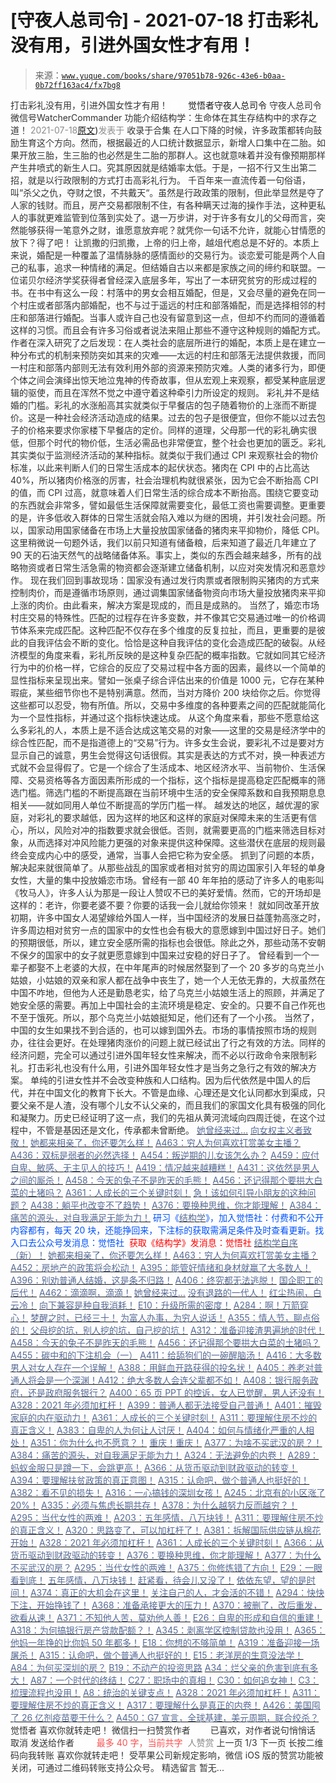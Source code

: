 # [守夜人总司令] - 2021-07-18 打击彩礼没有用，引进外国女性才有用！

> 来源：[`www.yuque.com/books/share/97051b78-926c-43e6-b0aa-0b72ff163ac4/fx7bg8`](https://www.yuque.com/books/share/97051b78-926c-43e6-b0aa-0b72ff163ac4/fx7bg8)

<ne-p id="520f42f3293818f927861ebbd5b15da4_p_0" data-lake-id="520f42f3293818f927861ebbd5b15da4_p_0"><ne-text id="uc1932d2b" style="color: rgb(51, 51, 51);">打击彩礼没有用，引进外国女性才有用！</ne-text></ne-p> <ne-p id="32d5f83638f9fcef3815b47c50e9958a" data-lake-id="32d5f83638f9fcef3815b47c50e9958a"><ne-text id="ufafe98bd" ne-fontsize="12" style="color: rgb(255, 255, 255);">原创</ne-text><ne-text id="u9ebf15c9" ne-fontsize="14">觉悟者</ne-text><ne-text id="ub66be38b" ne-fontsize="14">守夜人总司令</ne-text></ne-p> <ne-p id="168266660186a7c1bc559fc8b58a79ac" data-lake-id="168266660186a7c1bc559fc8b58a79ac"><ne-text id="ue9d3dc34" ne-fontsize="14" ne-bold="true" style="color: rgb(51, 51, 51);">守夜人总司令</ne-text></ne-p> <ne-p id="7f198904ff6c3ca027a0eb86338fd37a" data-lake-id="7f198904ff6c3ca027a0eb86338fd37a"><ne-text id="ufaaf3712" ne-fontsize="14" style="color: rgb(51, 51, 51);">微信号</ne-text><ne-text id="u83231eaa" ne-fontsize="14" style="color: rgb(51, 51, 51);">WatcherCommander</ne-text></ne-p> <ne-p id="e0a914558d72630cd105ba2a85c1ae82" data-lake-id="e0a914558d72630cd105ba2a85c1ae82"><ne-text id="u97912454" ne-fontsize="14" style="color: rgb(51, 51, 51);">功能介绍</ne-text><ne-text id="u5c20342d" ne-fontsize="14" style="color: rgb(51, 51, 51);">结构学：生命体在其生存结构中的求存之道！</ne-text></ne-p> <ne-p id="eaba8ab73caa482b766a7332d6a02f48" data-lake-id="eaba8ab73caa482b766a7332d6a02f48"><ne-text id="u7d3e159a" style="color: rgb(140, 140, 140);">2021-07-18</ne-text>[<ne-text id="uf6e7bb6b" ne-fontsize="14">原文</ne-text>](https://mp.weixin.qq.com/s?__biz=MzAxNDk1NjI2Mw==&mid=2247486959&idx=1&sn=e3e76a38d58963a5a8599f6e92c417aa&chksm=9b8a2e67acfda77117cc50b68d811f3d08bf71585ce4b16391372cf0c5432c5338c79c5f745f#rd))<ne-text id="u9093fc63" ne-fontsize="14" style="color: rgb(140, 140, 140);">发表于</ne-text></ne-p> <ne-p id="67b3553affe21c548ff0c848efa5dc6e" data-lake-id="67b3553affe21c548ff0c848efa5dc6e"><ne-text id="u88357b19" style="color: rgb(51, 51, 51);">收录于合集</ne-text></ne-p> <ne-p id="0b7d180269a5cf7e99a01c61b4260423" data-lake-id="0b7d180269a5cf7e99a01c61b4260423"><ne-text id="u68525d47" style="color: rgb(51, 51, 51);">在人口下降的时候，许多政策都转向鼓励生育这个方向。然而，根据最近的人口统计数据显示，新增人口集中在二胎。如果开放三胎，生三胎的也必然是生二胎的那群人。这也就意味着并没有像预期那样产生井喷式的新生人口。究其原因就是结婚率太低。于是，一招不行又生出第二招，就是以行政限制的方式打击高彩礼行为。</ne-text></ne-p> <ne-p id="12f18f7aeb3655e5096bc0ff0f79f959" data-lake-id="12f18f7aeb3655e5096bc0ff0f79f959"><ne-text id="ucca01c82" style="color: rgb(51, 51, 51);">千百年来一直流传着一句俗语，叫“杀父之仇，夺财之恨，不共戴天“。虽然是行政政策的限制，但此举显然是夺了人家的钱财。而且，房产交易都限制不住，有各种瞒天过海的操作手法，这种更私人的事就更难监管到位落到实处了。退一万步讲，对于许多有女儿的父母而言，突然能够获得一笔意外之财，谁愿意放弃呢？就凭你一句话不允许，就能心甘情愿的放下？得了吧！</ne-text></ne-p> <ne-p id="d03800df5b3b4f5d3f1671401e960466" data-lake-id="d03800df5b3b4f5d3f1671401e960466"><ne-text id="u4e15526d" style="color: rgb(51, 51, 51);">让凯撒的归凯撒，上帝的归上帝，越俎代庖总是不好的。本质上来说，婚配是一种覆盖了温情脉脉的感情面纱的交易行为。谈恋爱可能是两个人自己的私事，追求一种情绪的满足。但结婚自古以来都是家族之间的缔约和联盟。一位诺贝尔经济学奖获得者曾经深入底层多年，写出了一本研究贫穷的形成过程的书。在书中有这么一段：村落中的男女会相互婚配，但是，又会尽量的避免在同一个村庄或者部落内部婚配，也不与过于遥远的村庄和部落婚配，而是选择相邻的村庄和部落进行婚配。当事人或许自己也没有留意到这一点，但却不约而同的遵循着这样的习惯。而且会有许多习俗或者说法来阻止那些不遵守这种规则的婚配方式。作者在深入研究了之后发现：在人类社会的底层所进行的婚配，本质上是在建立一种分布式的机制来预防突如其来的灾难——太远的村庄和部落无法提供救援，而同一村庄和部落内部则无法有效利用外部的资源来预防灾难。人类的诸多行为，即便个体之间会演绎出惊天地泣鬼神的传奇故事，但从宏观上来观察，都受某种底层逻辑的驱使，而且在浑然不觉之中遵守着这种牵引力所设定的规则。</ne-text></ne-p> <ne-p id="069f235eb9a0b9ee4e067eb7ae6c2698" data-lake-id="069f235eb9a0b9ee4e067eb7ae6c2698"><ne-text id="u5f91dc45" style="color: rgb(51, 51, 51);">彩礼并不是结婚的门槛。彩礼的水涨船高其实就类似于早餐店的包子随着物价的上涨而不断提价。这是一种社会经济活动造成的结果。过去的包子是很便宜，但你不能以过去包子的价格来要求你家楼下早餐店的定价。同样的道理，父母那一代的彩礼确实很低，但那个时代的物价低，生活必需品也非常便宜，整个社会也更加的匮乏。彩礼其实类似于监测经济活动的某种指标。就类似于我们通过 CPI 来观察社会的物价标准，以此来判断人们的日常生活成本的起伏状态。猪肉在 CPI 中的占比高达 40%，所以猪肉价格涨的厉害，社会治理机构就很紧张，因为它会不断抬高 CPI 的值，而 CPI 过高，就意味着人们日常生活的综合成本不断抬高。围绕它要变动的东西就会非常多，譬如最低生活保障就需要变化，最低工资也需要调整。更重要的是，许多低收入群体的日常生活就会陷入难以为继的困境，并引发社会问题。所以，国家动用国家储备在市场上大量投放国家储备的猪肉来平抑物价，降低 CPI。</ne-text></ne-p> <ne-p id="74dc92d599037c7d757f2c3b33d354a9" data-lake-id="74dc92d599037c7d757f2c3b33d354a9"><ne-text id="u7b655327" style="color: rgb(51, 51, 51);">这里稍微说一句题外话，我们以前只知道有储备粮，后来知道了最近几年建立了 90 天的石油天然气的战略储备体系。事实上，类似的东西会越来越多，所有的战略物资或者日常生活急需的物资都会逐渐建立储备机制，以应对突发情况和恶意炒作。</ne-text></ne-p> <ne-p id="b8a0a9040f9468926c4780d7877ae771" data-lake-id="b8a0a9040f9468926c4780d7877ae771"><ne-text id="u90f3ad2e" style="color: rgb(51, 51, 51);">现在我们回到事故现场：国家没有通过发行肉票或者限制购买猪肉的方式来控制肉价，而是遵循市场原则，通过调集国家储备物资向市场大量投放猪肉来平抑上涨的肉价。由此看来，解决方案是现成的，而且是成熟的。</ne-text></ne-p> <ne-p id="28c854ea55042507e9935b8b22572afa" data-lake-id="28c854ea55042507e9935b8b22572afa"><ne-text id="u80b8842b" style="color: rgb(51, 51, 51);">当然了，婚恋市场村庄交易的特殊性。匹配的过程存在许多变数，并不像其它交易通过唯一的价格调节体系来完成匹配。这种匹配不仅存在多个维度的反复拉扯，而且，更重要的是彼此的自我评估会不断的变化。恰恰是这种自我评估的变化会造成匹配的破裂。从经济模型的角度来看，彩礼所反映的是这种复杂匹配的概率指数。它就如同其它经济行为中的价格一样，它综合的反应了交易过程中各方面的因素，最终以一个简单的显性指标来呈现出来。譬如一张桌子综合评估出来的价值是 1000 元，它存在某种瑕疵，某些细节你也不是特别满意。然而，当对方降价 200 块给你之后。你觉得这些都可以忍受，物有所值。所以，交易中多维度的各种要素之间的匹配就能简化为一个显性指标，并通过这个指标快速达成。</ne-text></ne-p> <ne-p id="f0400a1638e5725c504bdca3a279de1a" data-lake-id="f0400a1638e5725c504bdca3a279de1a"><ne-text id="uc7bf92f8" style="color: rgb(51, 51, 51);">从这个角度来看，那些不愿意给这么多彩礼的人，本质上是不适合达成这笔交易的对象——这里的交易是经济学中的综合性匹配，而不是指道德上的“交易”行为。许多女生会说，要彩礼不过是要对方显示自己的诚意，男生会觉得这句话很假。其实是表达的方式不对，换一种表述方式就不会显得假了。它是一个综合了生活成本、地区经济水平、当前物价、生活保障、交易资格等各方面因素所形成的一个指标，这个指标是提高稳定匹配概率的筛选门槛。筛选门槛的不断提高跟在当前环境中生活的安全保障系数和自我预期息息相关——就如同用人单位不断提高的学历门槛一样。</ne-text></ne-p> <ne-p id="6bcd1a452201f1458165d8228be9dcec" data-lake-id="6bcd1a452201f1458165d8228be9dcec"><ne-text id="ufa4a471b" style="color: rgb(51, 51, 51);">越发达的地区，越优渥的家庭，对彩礼的要求越低，因为这样的地区和这样的家庭对保障未来的生活更有信心，所以，风险对冲的指数要求就会很低。否则，就需要更高的门槛来筛选目标对象，从而选择对冲风险能力更强的对象来提供这种保障。这些潜伏在底层的规则最终会变成内心中的感受，通常，当事人会把它称为安全感。</ne-text></ne-p> <ne-p id="31fb8a6ed33beb49638df9c28a0e3bff" data-lake-id="31fb8a6ed33beb49638df9c28a0e3bff"><ne-text id="uc08245b1" style="color: rgb(51, 51, 51);">抓到了问题的本质，解决起来就很简单了。从那些战乱的国家或者相对贫穷的周边国家引入年轻的单身女性，大量的集中投放婚恋市场。曾经有一部 40 年年拍的感动了许多人的电影叫《牧马人》，许多人认为那是一段让人赞叹不已的美好爱情。然而，它的开场却是这样的：老许，你要老婆不要？你要的话我一会儿就给你领来！</ne-text></ne-p> <ne-p id="540478d7782b16d84b48c4f0edd7323a" data-lake-id="540478d7782b16d84b48c4f0edd7323a"><ne-text id="uc87c10b0" style="color: rgb(51, 51, 51);">就如同改革开放初期，许多中国女人渴望嫁给外国人一样，当中国经济的发展日益蓬勃高涨之时，许多周边相对贫穷一点的国家中的女性也会有极大的意愿嫁到中国过好日子。她们的预期很低，所以，建立安全感所需的指标也会很低。除此之外，那些动荡不安朝不保夕的国家中的女子就更愿意嫁到中国来过安稳的好日子了。</ne-text></ne-p> <ne-p id="faf94e566a3b58424f156ebe5fca9c4a" data-lake-id="faf94e566a3b58424f156ebe5fca9c4a"><ne-text id="ubfba1d80" style="color: rgb(51, 51, 51);">曾经看到一个一辈子都娶不上老婆的大叔，在中年尾声的时候居然娶到了一个 20 多岁的乌克兰小姑娘，小姑娘的双亲和家人都在战争中丧生了，她一个人无依无靠的，大叔虽然在中国不咋地，但他为人还是勤恳老实，给了乌克兰小姑娘生活上的照顾，并满足了她安全感的需要。再加上中国社会的主流环境是稳定、安全的。只要不自己作死也不至于饿死。所以，那个乌克兰小姑娘挺知足，他们还有了一个小孩。</ne-text></ne-p> <ne-p id="193c7d240afc9217f2e5a9982cfdc0a1" data-lake-id="193c7d240afc9217f2e5a9982cfdc0a1"><ne-text id="u34053fdb" style="color: rgb(51, 51, 51);">当然了，中国的女生如果找不到合适的，也可以嫁到国外去。市场的事情按照市场的规则办，往往会更好。在处理猪肉涨价的问题上就已经试出了行之有效的方法。同样的经济问题，完全可以通过引进外国年轻女性来解决，而不必以行政命令来限制彩礼。打击彩礼也没有什么用，引进外国年轻女性才是当务之急行之有效的解决方案。</ne-text></ne-p> <ne-p id="4d68135f996da5b7e36177c6899d5fe7" data-lake-id="4d68135f996da5b7e36177c6899d5fe7"><ne-text id="uf3cc1e4e" style="color: rgb(51, 51, 51);">单纯的引进女性并不会改变种族和人口结构。因为后代依然是中国人的后代，并在中国文化的教育下长大。不管是血缘、心理还是文化认同都水到渠成，只要父亲不是人渣，没有哪个儿女不认父亲的，而且我们的家国文化具有极强的同化和凝聚力。历史已经证明了这一点，我们的先祖从黄河流域向四周迁徙，在这个过程中，不管是基因还是文化，传承都未曾断绝。</ne-text></ne-p> <ne-p id="09563622a5201a292a619ecd832d08ad" data-lake-id="09563622a5201a292a619ecd832d08ad">[<ne-text id="ua871e380" style="color: rgb(87, 107, 149);">她曾经来过…</ne-text>](http://mp.weixin.qq.com/s?__biz=MzIzMDYwOTM0Mg==&mid=2247485952&idx=1&sn=34d55be594aab93b19679950b6ed5e71&chksm=e8b192d1dfc61bc755baa4666bf8ac2bdb2951685cc365029c18747e9bd694e78be2e6764413&scene=21#wechat_redirect)</ne-p> <ne-p id="4a62c926a86e8a010ab27bcadf158716" data-lake-id="4a62c926a86e8a010ab27bcadf158716">[<ne-text id="ueda4c684" style="color: rgb(87, 107, 149);">向女权主义者致敬！</ne-text>](http://mp.weixin.qq.com/s?__biz=MzIzMDYwOTM0Mg==&mid=2247485914&idx=1&sn=cb260e0cec6b1e24661013278d412581&chksm=e8b1910bdfc6181d9f5f293493e2505dcec25647d0521d5ec62f92be5e32c04d0927583b6eb1&scene=21#wechat_redirect)</ne-p> <ne-p id="d3d564e2a728c95b16a70863a314c419" data-lake-id="d3d564e2a728c95b16a70863a314c419">[<ne-text id="u66c14e4f" ne-bold="true" style="color: rgb(87, 107, 149);">她都来相亲了，你还要怎么样！</ne-text>](http://mp.weixin.qq.com/s?__biz=MzAxNDk1NjI2Mw==&mid=2247486952&idx=1&sn=698aec6916d2eca5e758c25c4c634346&chksm=9b8a2e60acfda776b80a4f2f0d5c2fe4921fc821cdf029fa9d2fdc52fd708fc5a0b980d5d3d0&scene=21#wechat_redirect)</ne-p> <ne-p id="bcf59562807a762d00d02e3727da2e3a" data-lake-id="bcf59562807a762d00d02e3727da2e3a">[<ne-text id="ue4ec5cf5" style="color: rgb(87, 107, 149);">A463：穷人为何喜欢打赏美女主播？</ne-text>](http://mp.weixin.qq.com/s?__biz=MzAxNDk1NjI2Mw==&mid=2247486946&idx=1&sn=02b97e3edf41d8c369d0dcd8159b34a7&chksm=9b8a2e6aacfda77c923267d9e850b21a4aa0060b4e386c39c31396d4368568819f5d8fe1b293&scene=21#wechat_redirect)</ne-p> <ne-p id="e1fce98339ef27199f1da4e4e60c62ad" data-lake-id="e1fce98339ef27199f1da4e4e60c62ad">[<ne-text id="ufc79ff41" style="color: rgb(87, 107, 149);">A436：双标是弱者的必然选择！</ne-text>](http://mp.weixin.qq.com/s?__biz=MzIzMDYwOTM0Mg==&mid=2247485909&idx=1&sn=c64a96a6f11c7ff756ce005441035200&chksm=e8b19104dfc61812546950789d22fe83ba04b34c72337fb6dc6041ec4dfa6c2c9ec3005f80c5&scene=21#wechat_redirect)</ne-p> <ne-p id="3b7b0fa00f8d5fbec9a229566031c9cb" data-lake-id="3b7b0fa00f8d5fbec9a229566031c9cb">[<ne-text id="u2490d302" style="color: rgb(87, 107, 149);">A454：叛逆期的儿女该怎么办？</ne-text>](http://mp.weixin.qq.com/s?__biz=MzIzMDYwOTM0Mg==&mid=2247485905&idx=1&sn=5bc216c1efbdd63a5427f2e8f14a05aa&chksm=e8b19100dfc61816cac6fa6803bd12ed6e4b5b17b041fe881287977fe3d5777be9be650b1929&scene=21#wechat_redirect)</ne-p> <ne-p id="9369454703fca5470af6df5587f67ad4" data-lake-id="9369454703fca5470af6df5587f67ad4">[<ne-text id="uf78882d0" style="color: rgb(87, 107, 149);">A459：应付自卑、敏感、无主见人的技巧！</ne-text>](http://mp.weixin.qq.com/s?__biz=MzIzMDYwOTM0Mg==&mid=2247485964&idx=1&sn=26abacda930c0736198fcda6a29a4124&chksm=e8b192dddfc61bcb5067afda3e3d8c0b18c348dfd479d26e44565e5ae9850495e82ca755e0dc&scene=21#wechat_redirect)</ne-p> <ne-p id="5ab35ab09b1013e883703efa0b953655" data-lake-id="5ab35ab09b1013e883703efa0b953655">[<ne-text id="u3179186b" style="color: rgb(87, 107, 149);">A419：情况越来越糟糕！</ne-text>](http://mp.weixin.qq.com/s?__biz=MzIzMDYwOTM0Mg==&mid=2247485954&idx=1&sn=02ce447f756e9f2f6490890b11195837&chksm=e8b192d3dfc61bc509b829e30d93bde856f3088da6b08842eadada030a821f72d4c50400214e&scene=21#wechat_redirect)</ne-p> <ne-p id="d9170f630315f4608a58913e3fd8e4b6" data-lake-id="d9170f630315f4608a58913e3fd8e4b6">[<ne-text id="ufb383c0c" style="color: rgb(87, 107, 149);">A431：这依然是男人之间的厮杀！</ne-text>](http://mp.weixin.qq.com/s?__biz=MzIzMDYwOTM0Mg==&mid=2247485701&idx=1&sn=571c99a3870dffc7743e8eef31f21412&chksm=e8b191d4dfc618c29429d8a6ed6d0b9e7a8f0b9224aa332f9c996f4869c95ef44aabf3896670&scene=21#wechat_redirect)</ne-p> <ne-p id="07efd2e6c0ca9ac482498b6b581b34ff" data-lake-id="07efd2e6c0ca9ac482498b6b581b34ff">[<ne-text id="uea44648c" style="color: rgb(87, 107, 149);">A458：今天的兔子不是昨天的毛熊！</ne-text>](http://mp.weixin.qq.com/s?__biz=MzIzMDYwOTM0Mg==&mid=2247485945&idx=1&sn=e575799e1d693147593aca2220da1ab8&chksm=e8b19128dfc6183eb8468a4f462cf4612c11b8770de4b4f21a3978873eafc06e5e1e789db5d4&scene=21#wechat_redirect)</ne-p> <ne-p id="e1edc7c18b8933ad0053c01e2116bc40" data-lake-id="e1edc7c18b8933ad0053c01e2116bc40">[<ne-text id="u8873148c" style="color: rgb(87, 107, 149);">A456：还记得那个要拱大白菜的土猪吗？</ne-text>](http://mp.weixin.qq.com/s?__biz=MzIzMDYwOTM0Mg==&mid=2247485924&idx=1&sn=b45719fc6478b23aed980b6a6247c001&chksm=e8b19135dfc61823995ba6365171503f43240830eb72900ab37722e8c862dca2e474964d3573&scene=21#wechat_redirect)</ne-p> <ne-p id="d46f98230d6046b9de1041266be535cc" data-lake-id="d46f98230d6046b9de1041266be535cc">[<ne-text id="u55d52c8a" style="color: rgb(87, 107, 149);">A361：人成长的三个关键时刻！</ne-text>](http://mp.weixin.qq.com/s?__biz=MzIzMDYwOTM0Mg==&mid=2247485321&idx=1&sn=54e54e0b0cf78b3b58fb0bf17a1530fd&chksm=e8b19f58dfc6164e8e99c69f0cd7e900c07daf2313aae9d72766ec6ab6c109bdbecac613508a&scene=21#wechat_redirect)</ne-p> <ne-p id="041031d8c76307c0bbe7ac590f245717" data-lake-id="041031d8c76307c0bbe7ac590f245717">[<ne-text id="ub1412d75" style="color: rgb(87, 107, 149);">急！该如何引导小朋友的这种问题？</ne-text>](http://mp.weixin.qq.com/s?__biz=MzIzMDYwOTM0Mg==&mid=2247485765&idx=1&sn=484dfcac75988fc41c1cc24c61986672&chksm=e8b19194dfc618829ee497890ec7e6e9eaaf0ab09472d2a8fae77940f45a093787e05feb2e12&scene=21#wechat_redirect)</ne-p> <ne-p id="8cef0f2856b045574f1e40fe7cd5c675" data-lake-id="8cef0f2856b045574f1e40fe7cd5c675">[<ne-text id="u807ad29a" style="color: rgb(87, 107, 149);">A438：躺平也改变不了趋势！</ne-text>](http://mp.weixin.qq.com/s?__biz=MzIzMDYwOTM0Mg==&mid=2247485741&idx=1&sn=4bf64e053a2548715f7fb81cf973ee72&chksm=e8b191fcdfc618ea8427f2c46f7ec4bf26efa65780bcdee6666dc8ed6125843d4c3c0b8d2bf1&scene=21#wechat_redirect)</ne-p> <ne-p id="9190e4ed43a43482cd98950f2e3a5f5b" data-lake-id="9190e4ed43a43482cd98950f2e3a5f5b">[<ne-text id="u797fa980" style="color: rgb(87, 107, 149);">A376：要换种思维，你才能理解！</ne-text>](http://mp.weixin.qq.com/s?__biz=MzAxNDk1NjI2Mw==&mid=2247486529&idx=1&sn=3a50ada30a5ae0448d686c6a0c809919&chksm=9b8a2fc9acfda6df5e9243deb6e9df9a7cc0912eabd0a9c00322d42ed4c25c2daedc8de6b6ca&scene=21#wechat_redirect)</ne-p> <ne-p id="4cedabbd92e1f6ee465c7d0ae0db0f10" data-lake-id="4cedabbd92e1f6ee465c7d0ae0db0f10">[<ne-text id="ud5c625db" style="color: rgb(87, 107, 149);">A384：痛苦的源头，对自我满足无能为力！</ne-text>](http://mp.weixin.qq.com/s?__biz=MzIzMDYwOTM0Mg==&mid=2247485456&idx=1&sn=68f53a8afad59347555fb2a7f0383953&chksm=e8b190c1dfc619d73e1eea34e84940f31dd3d1e9b21c248da1ee705337e5225f583a20145cf2&scene=21#wechat_redirect)</ne-p> <ne-p id="6feb6c54dd2ba269831e3ba09d1c552e" data-lake-id="6feb6c54dd2ba269831e3ba09d1c552e"><ne-text id="u81b24966" ne-bold="true" style="color: rgb(0, 82, 255);">研习《</ne-text>[<ne-text id="u83704655" ne-bold="true" style="color: rgb(87, 107, 149);">结构学</ne-text>](https://mp.weixin.qq.com/mp/appmsgalbum?action=getalbum&album_id=1318317199878225920&__biz=MzAxNDk1NjI2Mw==#wechat_redirect)<ne-text id="u5d229a31" ne-bold="true" style="color: rgb(0, 82, 255);">》，加入觉悟社：付费和不公开内容都有，每天 20 块，还能挣回来，下注标的获取需满足条件及时查看更新。</ne-text><ne-text id="ua48ba956" style="color: rgb(0, 82, 255);">找入口去公众号发消息：觉悟社 </ne-text></ne-p> <ne-p id="b939a27f58c87c584feea66ec237d2dd" data-lake-id="b939a27f58c87c584feea66ec237d2dd"><ne-text id="ub61e8cc4" style="color: rgb(255, 0, 0);">获取《结构学》发消息</ne-text><ne-text id="u5f7430c3" ne-bold="true" style="color: rgb(255, 0, 0);">：觉悟社</ne-text></ne-p>  <ne-p id="f885bdd912915bd41c194b68eb6dfc40" data-lake-id="f885bdd912915bd41c194b68eb6dfc40"><ne-card data-card-name="image" data-card-type="inline" id="zNvq3" data-event-boundary="card" style="color: rgb(51, 51, 51);"><ne-p id="a467ab8874dfd6daa365daa5f9d87352" data-lake-id="a467ab8874dfd6daa365daa5f9d87352">[<ne-text id="u14d34ae9" ne-bold="true" style="color: rgb(87, 107, 149);">结构学自序（新）！</ne-text>](http://mp.weixin.qq.com/s?__biz=MzIzMDYwOTM0Mg==&mid=2247485283&idx=1&sn=aa2b8554b8e5040f8f959636feaa06a3&chksm=e8b19fb2dfc616a430aa381b8da0815311244e694a69809cd92d0602ac34cfe5f1f419b3745e&scene=21#wechat_redirect)</ne-p> <ne-p id="72be83c1220170caa0868425f1fb3f50" data-lake-id="72be83c1220170caa0868425f1fb3f50">[<ne-text id="ud4bad5b0" ne-bold="true" style="color: rgb(87, 107, 149);">她都来相亲了，你还要怎么样！</ne-text>](http://mp.weixin.qq.com/s?__biz=MzAxNDk1NjI2Mw==&mid=2247486952&idx=1&sn=698aec6916d2eca5e758c25c4c634346&chksm=9b8a2e60acfda776b80a4f2f0d5c2fe4921fc821cdf029fa9d2fdc52fd708fc5a0b980d5d3d0&scene=21#wechat_redirect)</ne-p> <ne-p id="4d30b7097f56b03881cfaaadc693adb5" data-lake-id="4d30b7097f56b03881cfaaadc693adb5">[<ne-text id="u57bfc7a1" style="color: rgb(87, 107, 149);">A463：穷人为何喜欢打赏美女主播？</ne-text>](http://mp.weixin.qq.com/s?__biz=MzAxNDk1NjI2Mw==&mid=2247486946&idx=1&sn=02b97e3edf41d8c369d0dcd8159b34a7&chksm=9b8a2e6aacfda77c923267d9e850b21a4aa0060b4e386c39c31396d4368568819f5d8fe1b293&scene=21#wechat_redirect)</ne-p> <ne-p id="c7b1125d14126fe29cf3d99c486f62fd" data-lake-id="c7b1125d14126fe29cf3d99c486f62fd">[<ne-text id="u2439a1f2" ne-bold="true" style="color: rgb(87, 107, 149);">A452：房地产的政策将会松动！</ne-text>](http://mp.weixin.qq.com/s?__biz=MzIzMDYwOTM0Mg==&mid=2247485878&idx=1&sn=4734a99c9336a27d5f802e5ba2495648&chksm=e8b19167dfc618718c2197c8c2b5ad15d0750193a5007806c490b9daf505f1b36f08c5f4d574&scene=21#wechat_redirect)</ne-p> <ne-p id="d0808f09b0bc01a828ac10218fb940b3" data-lake-id="d0808f09b0bc01a828ac10218fb940b3">[<ne-text id="ub51e9f06" ne-bold="true" style="color: rgb(87, 107, 149);">A395：能管好情绪和身材就赢了大多数人！</ne-text>](http://mp.weixin.qq.com/s?__biz=MzIzMDYwOTM0Mg==&mid=2247485513&idx=1&sn=1d5d250c1e4db7d1b6d3072e559b4426&chksm=e8b19098dfc6198e415af60c0ba7dfa61e698a502a658c26205b2289bbd2e33502a77154c9a8&scene=21#wechat_redirect)</ne-p> <ne-p id="915ab3fef89c8eadc9ae6c551bb5ac05" data-lake-id="915ab3fef89c8eadc9ae6c551bb5ac05">[<ne-text id="u4f20a99a" ne-bold="true" style="color: rgb(87, 107, 149);">A396：别劝普通人结婚，这是条不归路！</ne-text>](http://mp.weixin.qq.com/s?__biz=MzIzMDYwOTM0Mg==&mid=2247485522&idx=1&sn=1ca0fbcf611840709338762d9b0740ad&chksm=e8b19083dfc61995e3d3342df95fafc121489a87589d719130dd832142d3680bd4ee07ad2d44&scene=21#wechat_redirect)</ne-p> <ne-p id="87c702fdc99a5a0f47f913b4568a26b4" data-lake-id="87c702fdc99a5a0f47f913b4568a26b4">[<ne-text id="u658d781b" ne-bold="true" style="color: rgb(87, 107, 149);">A406：终究都无法逃脱！</ne-text>](http://mp.weixin.qq.com/s?__biz=MzAxNDk1NjI2Mw==&mid=2247486637&idx=1&sn=b039f9b804c1c7a9ff0c690b5f0f5815&chksm=9b8a2f25acfda63339e1d8f8e91d9fcb740e8140576bd6a4a23aea0d031bfc7d207455a5446d&scene=21#wechat_redirect)</ne-p> <ne-p id="f54f78e28acd4cce5250388851341e80" data-lake-id="f54f78e28acd4cce5250388851341e80">[<ne-text id="uf97df9f0" style="color: rgb(87, 107, 149);">国企职工的后代！</ne-text>](http://mp.weixin.qq.com/s?__biz=MzIzMDYwOTM0Mg==&mid=2247485992&idx=1&sn=feee2c96a03d19b3d09ef26a4c773d67&chksm=e8b192f9dfc61befac7603d46f65577b559005a32b0f34f6cdd7581c9cac760f8f93cdd78da1&scene=21#wechat_redirect)</ne-p> <ne-p id="b02b1eb8693700e1456edd5243c83726" data-lake-id="b02b1eb8693700e1456edd5243c83726">[<ne-text id="udf8ca8c5" style="color: rgb(87, 107, 149);">A462：滴滴啊，滴滴！</ne-text>](http://mp.weixin.qq.com/s?__biz=MzIzMDYwOTM0Mg==&mid=2247485987&idx=1&sn=b148f4fdd1b8e4c5a6adb9d8ee37eb07&chksm=e8b192f2dfc61be45f8f6378c8a11a241ae609bc3afbc389d32df451c5f0e562ba590bcee88f&scene=21#wechat_redirect)</ne-p> <ne-p id="bd7465e1e096096466f050c090b74195" data-lake-id="bd7465e1e096096466f050c090b74195">[<ne-text id="uf7941127" style="color: rgb(87, 107, 149);">她曾经来过…</ne-text>](http://mp.weixin.qq.com/s?__biz=MzIzMDYwOTM0Mg==&mid=2247485952&idx=1&sn=34d55be594aab93b19679950b6ed5e71&chksm=e8b192d1dfc61bc755baa4666bf8ac2bdb2951685cc365029c18747e9bd694e78be2e6764413&scene=21#wechat_redirect)</ne-p> <ne-p id="b7f69e949c0356894c9447feab8eac52" data-lake-id="b7f69e949c0356894c9447feab8eac52">[<ne-text id="u7cdbb7e9" style="color: rgb(87, 107, 149);">没有退路的一代人！</ne-text>](http://mp.weixin.qq.com/s?__biz=MzAxNDk1NjI2Mw==&mid=2247486533&idx=1&sn=a0d5cce0656aad467148e0642eb85a00&chksm=9b8a2fcdacfda6db79857186e953a089baf1fb678b2b071cf101c5a26e7fb9768474c94243ca&scene=21#wechat_redirect)</ne-p> <ne-p id="e9441a8068206d357483e63088d24672" data-lake-id="e9441a8068206d357483e63088d24672">[<ne-text id="u40ed1f5d" style="color: rgb(87, 107, 149);">红尘热闹，白云冷！</ne-text>](http://mp.weixin.qq.com/s?__biz=MzIzMDYwOTM0Mg==&mid=2247485933&idx=1&sn=4af8cce96455187fa44766d7ebc13564&chksm=e8b1913cdfc6182a4c8b93420cc1ebd02213e3404a8011d657068812a5709db7f5ec7a4463a3&scene=21#wechat_redirect)</ne-p> <ne-p id="88b57799d6acd9e4ca0c61354e513bf7" data-lake-id="88b57799d6acd9e4ca0c61354e513bf7">[<ne-text id="u5a25dad8" style="color: rgb(87, 107, 149);">向下兼容是种自我消耗！</ne-text>](http://mp.weixin.qq.com/s?__biz=MzAxNDk1NjI2Mw==&mid=2247486535&idx=1&sn=e87304f3a33f1cd0425186362901eb04&chksm=9b8a2fcfacfda6d92af7f3b026ef129368c01361e40f2db3be32500a1e68fb99f1f35ec22a6b&scene=21#wechat_redirect)</ne-p> <ne-p id="866fba9da2b39ea848feb77f4c4d5f25" data-lake-id="866fba9da2b39ea848feb77f4c4d5f25">[<ne-text id="ub5d03fde" ne-bold="true" style="color: rgb(87, 107, 149);">E10：升级所需的密度！</ne-text>](http://mp.weixin.qq.com/s?__biz=MzAxNDk1NjI2Mw==&mid=2247485337&idx=1&sn=e93780b3d10de5b467e71f326eb12838&chksm=9b8a2411acfdad07d858079223ba3eda77fe88caa8d769030eb67c15f5511fab584f8d1244ca&scene=21#wechat_redirect)</ne-p> <ne-p id="39e2f76f0548d4781ef3ab8dfee417a4" data-lake-id="39e2f76f0548d4781ef3ab8dfee417a4">[<ne-text id="ubc741cce" ne-bold="true" style="color: rgb(87, 107, 149);">A284：啊！万箭穿心！</ne-text>](http://mp.weixin.qq.com/s?__biz=MzAxNDk1NjI2Mw==&mid=2247486135&idx=1&sn=e950149b9b9147e9199cfc6093605950&chksm=9b8a293facfda029419b911d4b4fa91c73bbaf695b206df2cf15124d843f4bf4b80673baa394&scene=21#wechat_redirect)</ne-p> <ne-p id="8cc1f577ecf69a51edf33bebfe8f1afb" data-lake-id="8cc1f577ecf69a51edf33bebfe8f1afb">[<ne-text id="u06421438" ne-bold="true" style="color: rgb(87, 107, 149);">梦醒之时，已经三十！</ne-text>](http://mp.weixin.qq.com/s?__biz=MzIzMDYwOTM0Mg==&mid=2247484378&idx=1&sn=e3a058584a13d7a5267315113964280d&chksm=e8b19b0bdfc6121df4af4b77d2d826fd0f4132ccfdee48132ce8cf86eb1ba45b898be83d1dc7&scene=21#wechat_redirect)</ne-p> <ne-p id="5132039959a042cc51c2420013f69834" data-lake-id="5132039959a042cc51c2420013f69834">[<ne-text id="u98dd2408" style="color: rgb(87, 107, 149);">为富人办事，为穷人说话！</ne-text>](http://mp.weixin.qq.com/s?__biz=MzIzMDYwOTM0Mg==&mid=2247484462&idx=1&sn=195ebab17907fba73c69ae7a11bc40ad&chksm=e8b19cffdfc615e9b2f88327d492813afa3656859f4d67a6d831ac1cf684a54b760a8b8edcd6&scene=21#wechat_redirect)</ne-p> <ne-p id="06d91a89e3ce189066fa29af5c76a03f" data-lake-id="06d91a89e3ce189066fa29af5c76a03f">[<ne-text id="u031e5985" ne-bold="true" style="color: rgb(87, 107, 149);">A355：情人节，聊点俗的！</ne-text>](http://mp.weixin.qq.com/s?__biz=MzAxNDk1NjI2Mw==&mid=2247486442&idx=1&sn=2ed76ec8cb69dfe51023fb4f426eeb51&chksm=9b8a2862acfda17469215d16d6bfa7210211dfb0cf4418774fc0ea014de0f6184c9b01b82f70&scene=21#wechat_redirect)</ne-p> <ne-p id="2afb81dba1dd0a080ebb91d71dc200f2" data-lake-id="2afb81dba1dd0a080ebb91d71dc200f2">[<ne-text id="ufa622ed2" ne-bold="true" style="color: rgb(87, 107, 149);">父母挖的坑，别人挖的坑，自己挖的坑！</ne-text>](http://mp.weixin.qq.com/s?__biz=MzAxNDk1NjI2Mw==&mid=2247486426&idx=1&sn=8707934ad2fe2f8017d6b7810fd61c17&chksm=9b8a2852acfda1441fded7bab2456dd2493073ad3e5d541e1080d1739879b86c25a3a61df79a&scene=21#wechat_redirect)</ne-p> <ne-p id="eb92a3d3715d8022dc59b4cd0b787918" data-lake-id="eb92a3d3715d8022dc59b4cd0b787918">[<ne-text id="udc945253" ne-bold="true" style="color: rgb(87, 107, 149);">A312：准备迎接渣男遍地的时代！</ne-text>](http://mp.weixin.qq.com/s?__biz=MzAxNDk1NjI2Mw==&mid=2247486258&idx=1&sn=b0520193c2edddabe9eea73a102f0455&chksm=9b8a28baacfda1ac0e54d4268851a8be02c935fd7006b3d527d27be12be8db176322294894dc&scene=21#wechat_redirect)</ne-p> <ne-p id="949d92a9d4e002df4a0771bed73e2f07" data-lake-id="949d92a9d4e002df4a0771bed73e2f07">[<ne-text id="ue638a76f" ne-bold="true" style="color: rgb(87, 107, 149);">A458：今天的兔子不是昨天的毛熊！</ne-text>](http://mp.weixin.qq.com/s?__biz=MzIzMDYwOTM0Mg==&mid=2247485945&idx=1&sn=e575799e1d693147593aca2220da1ab8&chksm=e8b19128dfc6183eb8468a4f462cf4612c11b8770de4b4f21a3978873eafc06e5e1e789db5d4&scene=21#wechat_redirect)</ne-p> <ne-p id="a8342c2a00703773817a418a380f4190" data-lake-id="a8342c2a00703773817a418a380f4190">[<ne-text id="u2fdf795b" ne-bold="true" style="color: rgb(87, 107, 149);">A456：还记得那个要拱大白菜的土猪吗？</ne-text>](http://mp.weixin.qq.com/s?__biz=MzIzMDYwOTM0Mg==&mid=2247485924&idx=1&sn=b45719fc6478b23aed980b6a6247c001&chksm=e8b19135dfc61823995ba6365171503f43240830eb72900ab37722e8c862dca2e474964d3573&scene=21#wechat_redirect)</ne-p> <ne-p id="d8b7605e197a7ca2eb8d281341b35cff" data-lake-id="d8b7605e197a7ca2eb8d281341b35cff">[<ne-text id="u9869a614" ne-bold="true" style="color: rgb(87, 107, 149);">A455：碳中和的下注机会（一）</ne-text>](http://mp.weixin.qq.com/s?__biz=MzIzMDYwOTM0Mg==&mid=2247485919&idx=1&sn=d22bc163774f121a3160c796b79c6e08&chksm=e8b1910edfc61818826929c8e3c58a2edb1e0b113dbda69b8d69d154b36814292142f6602b56&scene=21#wechat_redirect)</ne-p> <ne-p id="55e53b71970927d7a4b6b836d8c1bef2" data-lake-id="55e53b71970927d7a4b6b836d8c1bef2">[<ne-text id="ue7a96b7e" ne-bold="true" style="color: rgb(87, 107, 149);">A411：给舔狗们的一碗醒脑汤！</ne-text>](http://mp.weixin.qq.com/s?__biz=MzIzMDYwOTM0Mg==&mid=2247485578&idx=1&sn=4c1d6ceb83cfe3026bd4ea0a647ee09b&chksm=e8b1905bdfc6194dd390ab83adb8b4b84d90d56c9dcc172ef89e818cc81d5f8ae29e0e19364b&scene=21#wechat_redirect)</ne-p> <ne-p id="065f8acd4a991eb049ab7d1f89132507" data-lake-id="065f8acd4a991eb049ab7d1f89132507">[<ne-text id="u55737908" ne-bold="true" style="color: rgb(87, 107, 149);">A416：大多数男人对女人存在一个误解！</ne-text>](http://mp.weixin.qq.com/s?__biz=MzIzMDYwOTM0Mg==&mid=2247485628&idx=1&sn=80723cca31f80ad3392d510361352789&chksm=e8b1906ddfc6197bfee4ffca459efcb4ac2cdae12ca2191cdcfe476a5ee462a905012b58c2aa&scene=21#wechat_redirect)</ne-p> <ne-p id="011ff7c7a65c6d7e82dcba308950a759" data-lake-id="011ff7c7a65c6d7e82dcba308950a759">[<ne-text id="u8573c171" style="color: rgb(87, 107, 149);">A388：用鲜血开路获得的投名状！</ne-text>](http://mp.weixin.qq.com/s?__biz=MzIzMDYwOTM0Mg==&mid=2247485591&idx=1&sn=a8443453e3caf1f201006eeec8e6e539&chksm=e8b19046dfc61950e63e29bb93049ce90b3228913e9ecee99a2f01b8fdda7cd8966a054241a9&scene=21#wechat_redirect)</ne-p> <ne-p id="1f25086c24151ce560e6238472eae2a5" data-lake-id="1f25086c24151ce560e6238472eae2a5">[<ne-text id="u6a3363dc" style="color: rgb(87, 107, 149);">A405：养老对普通人将会是一个深渊！</ne-text>](http://mp.weixin.qq.com/s?__biz=MzIzMDYwOTM0Mg==&mid=2247485587&idx=1&sn=f00402b3fdc5062ee5c5382295ac4dcb&chksm=e8b19042dfc619546bf0a0905d2733d900b7594f1564f1fa7528399053b93dc53f4d14c009fb&scene=21#wechat_redirect)[<ne-text id="ud9a56f06" ne-bold="true" style="color: rgb(87, 107, 149);">A412：绝大多数人会连父辈都不如！</ne-text>](http://mp.weixin.qq.com/s?__biz=MzIzMDYwOTM0Mg==&mid=2247485583&idx=1&sn=b2e8225541c746b6ef86109a5979b226&chksm=e8b1905edfc61948b309b792363d443ffd85874ca1628ef16059a3a3dbe26f2414ade7e877b7&scene=21#wechat_redirect)</ne-p> <ne-p id="35c02593ca6168f7ca64c8bd8bcc5202" data-lake-id="35c02593ca6168f7ca64c8bd8bcc5202">[<ne-text id="u2d26bcbb" ne-bold="true" style="color: rgb(87, 107, 149);">A408：银行服务政府，还是政府服务银行？</ne-text>](http://mp.weixin.qq.com/s?__biz=MzIzMDYwOTM0Mg==&mid=2247485566&idx=1&sn=b2f8e7b1e23373d274e85d7cc07742e8&chksm=e8b190afdfc619b91c650812d3dd523bd26305e4d1913d93b60c97e89a7f85a132318af2eb7a&scene=21#wechat_redirect)</ne-p> <ne-p id="f70040a3b87e32202e206396ac0a8646" data-lake-id="f70040a3b87e32202e206396ac0a8646">[<ne-text id="ua7af30ae" style="color: rgb(87, 107, 149);">A400：65 页 PPT 的控诉，女人已觉醒，男人还没有！</ne-text>](http://mp.weixin.qq.com/s?__biz=MzAxNDk1NjI2Mw==&mid=2247486616&idx=1&sn=137b4c0331b70800453c348e696ddc0e&chksm=9b8a2f10acfda6062c41e5bd66c3df597325b7278638f7c392e1d4420ac031894b3f4fae7d3f&scene=21#wechat_redirect)</ne-p> <ne-p id="c8f818d2d48ac2d4e2da6b69d8cc1861" data-lake-id="c8f818d2d48ac2d4e2da6b69d8cc1861">[<ne-text id="u11ff0971" ne-bold="true" style="color: rgb(87, 107, 149);">A328：2021 年必须加杠杆！</ne-text>](http://mp.weixin.qq.com/s?__biz=MzIzMDYwOTM0Mg==&mid=2247485087&idx=1&sn=24d72f6a71bddb8954a03be5db246538&chksm=e8b19e4edfc617587a8ae645885a89ab8c3c6f67730a026d9c7c9a94ab3051ca480302147fc0&scene=21#wechat_redirect)</ne-p> <ne-p id="b4894cce1de21bb5fb8f43ad2929f413" data-lake-id="b4894cce1de21bb5fb8f43ad2929f413">[<ne-text id="ucc69038c" ne-bold="true" style="color: rgb(87, 107, 149);">A399：普通人都无法接受自己普通！</ne-text>](http://mp.weixin.qq.com/s?__biz=MzIzMDYwOTM0Mg==&mid=2247485532&idx=1&sn=d2766bad0b8aa0bd62dec3e5683962d6&chksm=e8b1908ddfc6199b207488a06e91893fba88232ed95b68b39be4b4e37f7f64da36ec946c17d7&scene=21#wechat_redirect)</ne-p> <ne-p id="ea85502b55857ca2ca9949410d94a5d1" data-lake-id="ea85502b55857ca2ca9949410d94a5d1">[<ne-text id="ub8fb413c" ne-bold="true" style="color: rgb(87, 107, 149);">A401：摧毁家庭的内在驱动力！</ne-text>](http://mp.weixin.qq.com/s?__biz=MzIzMDYwOTM0Mg==&mid=2247485539&idx=1&sn=fcaf71f3968154e6125005c1334d6b59&chksm=e8b190b2dfc619a41aa5740d347fb5a26dccbf7fba8a2c9a543626c2103defaab0a19ccfe3f2&scene=21#wechat_redirect)</ne-p> <ne-p id="3cce94880601e4e7fba8c4bfda8957c4" data-lake-id="3cce94880601e4e7fba8c4bfda8957c4">[<ne-text id="u1012d4e8" ne-bold="true" style="color: rgb(87, 107, 149);">A361：人成长的三个关键时刻！</ne-text>](http://mp.weixin.qq.com/s?__biz=MzAxNDk1NjI2Mw==&mid=2247486472&idx=1&sn=8b46d73659ff81e3d7bd544e1718a94f&chksm=9b8a2f80acfda69601b059cb0180f8841eda098200c32c84ad6430bb8fbe33a9021fa7890344&scene=21#wechat_redirect)</ne-p> <ne-p id="6478aad61a48b11e8637c890dd9355e2" data-lake-id="6478aad61a48b11e8637c890dd9355e2">[<ne-text id="uba44a056" ne-bold="true" style="color: rgb(87, 107, 149);">A311：要理解住房不炒的真正含义！</ne-text>](http://mp.weixin.qq.com/s?__biz=MzIzMDYwOTM0Mg==&mid=2247484959&idx=1&sn=090583ec50bfd9febec1de463c2672f6&chksm=e8b19ecedfc617d8629080f6745c8de013cfe875de26eef6767b2d5c10782650223ed15f807b&scene=21#wechat_redirect)</ne-p> <ne-p id="51d7d972709b2e4c95c4a2bbeea6a856" data-lake-id="51d7d972709b2e4c95c4a2bbeea6a856">[<ne-text id="u7c880e72" ne-bold="true" style="color: rgb(87, 107, 149);">A383：自卑的人为何让人讨厌！</ne-text>](http://mp.weixin.qq.com/s?__biz=MzIzMDYwOTM0Mg==&mid=2247485464&idx=1&sn=3ebe8a620ca2e53b61b160cda3214735&chksm=e8b190c9dfc619dfcbc895f13edc437575da2071b570e6be8e772b548167103ec5885375d812&scene=21#wechat_redirect)</ne-p> <ne-p id="5575fdb839376a7bdb72ce74db6d838a" data-lake-id="5575fdb839376a7bdb72ce74db6d838a">[<ne-text id="u08dab8c2" ne-bold="true" style="color: rgb(87, 107, 149);">A404：如何与情绪化严重的人相处！</ne-text>](http://mp.weixin.qq.com/s?__biz=MzIzMDYwOTM0Mg==&mid=2247485553&idx=1&sn=6d1c1a7707a186538fc8633a695ffcac&chksm=e8b190a0dfc619b6677390b764da1f7b0879895d171a5fbe1a086eca24b7c42d4e6cd3d79efa&scene=21#wechat_redirect)</ne-p> <ne-p id="24821aa6b425aa2023896b55e50702dc" data-lake-id="24821aa6b425aa2023896b55e50702dc">[<ne-text id="u3ff968c3" style="color: rgb(87, 107, 149);">A351：你为什么也不愿意？！</ne-text>](http://mp.weixin.qq.com/s?__biz=MzIzMDYwOTM0Mg==&mid=2247485242&idx=1&sn=f4a01a5936322120b0b158f225bc78de&chksm=e8b19febdfc616fd2eb1558a3b7c748ecc497a3af00aec5b5c5ca8042cc52eb7d0af7befa399&scene=21#wechat_redirect)</ne-p> <ne-p id="d93f438645c9d62ce4a7fd61b517192e" data-lake-id="d93f438645c9d62ce4a7fd61b517192e">[<ne-text id="u36b2b8ca" ne-bold="true" style="color: rgb(87, 107, 149);">重庆！重庆！</ne-text>](http://mp.weixin.qq.com/s?__biz=MzAxNDk1NjI2Mw==&mid=2247485354&idx=1&sn=331128611c478feede60317e963239a5&chksm=9b8a2422acfdad3448a9bcc0f9745f4367028e8a9b0a307f7c01c2690c398560a4be5e43492c&scene=21#wechat_redirect)</ne-p> <ne-p id="d53bee827b31c8f47e6ee9bb239fa237" data-lake-id="d53bee827b31c8f47e6ee9bb239fa237">[<ne-text id="uff95317d" ne-bold="true" style="color: rgb(87, 107, 149);">A377：为啥不买武汉的房？！</ne-text>](http://mp.weixin.qq.com/s?__biz=MzAxNDk1NjI2Mw==&mid=2247486527&idx=1&sn=28948ae13ca2f125574b30f246b39b10&chksm=9b8a2fb7acfda6a1883e8f58efff8bc2a3f9f36a6bba3955a5f7429508c58f4c72aa397ad9a1&scene=21#wechat_redirect)</ne-p> <ne-p id="1875e9fa30155ed651406c9ece8183f7" data-lake-id="1875e9fa30155ed651406c9ece8183f7">[<ne-text id="u80f6a50b" style="color: rgb(87, 107, 149);">A384：痛苦的源头，对自我满足无能为力！</ne-text>](http://mp.weixin.qq.com/s?__biz=MzIzMDYwOTM0Mg==&mid=2247485456&idx=1&sn=68f53a8afad59347555fb2a7f0383953&chksm=e8b190c1dfc619d73e1eea34e84940f31dd3d1e9b21c248da1ee705337e5225f583a20145cf2&scene=21#wechat_redirect)</ne-p> <ne-p id="b9da27b821260e64d9b53dd73b58444a" data-lake-id="b9da27b821260e64d9b53dd73b58444a">[<ne-text id="ub860a407" style="color: rgb(87, 107, 149);">A324：无法避免的内卷！</ne-text>](http://mp.weixin.qq.com/s?__biz=MzAxNDk1NjI2Mw==&mid=2247486351&idx=1&sn=416223e7bbe181ac9d64767f073152d1&chksm=9b8a2807acfda11139d7bb034b96551e34563b5f21310b05ac2aa8808c12fb592aedd4ee3bf5&scene=21#wechat_redirect)</ne-p> <ne-p id="2bcabaea724461f141d0ccd6ac083988" data-lake-id="2bcabaea724461f141d0ccd6ac083988">[<ne-text id="u55bd364d" style="color: rgb(87, 107, 149);">A289：蚂蚁金服只是蹲一下，会跳更高！</ne-text>](http://mp.weixin.qq.com/s?__biz=MzIzMDYwOTM0Mg==&mid=2247484822&idx=1&sn=ea2d818adee1bf400b0af9ed69bcd297&chksm=e8b19d47dfc61451b7291d6369b3391b9b8b06e08f9f5eed482a15c58075880a0029c50aed9a&scene=21#wechat_redirect)</ne-p> <ne-p id="1c02eff4e6420cc4c2c7538771f847f6" data-lake-id="1c02eff4e6420cc4c2c7538771f847f6">[<ne-text id="uf82f5d17" ne-bold="true" style="color: rgb(87, 107, 149);">A366：从货币驱动到财政驱动的转变！</ne-text>](http://mp.weixin.qq.com/s?__biz=MzIzMDYwOTM0Mg==&mid=2247485347&idx=1&sn=a916df57ddc7230366719fbecc6c1704&chksm=e8b19f72dfc61664fd99844bfe3ffffb5d6f088807c84d99f11ddbc7410b2eed67bc4c615d53&scene=21#wechat_redirect)</ne-p> <ne-p id="7c537fd72bca7751ebc3c013401aa3ce" data-lake-id="7c537fd72bca7751ebc3c013401aa3ce">[<ne-text id="ubb768775" ne-bold="true" style="color: rgb(87, 107, 149);">A394：要理解扶贫政策的真正意图！</ne-text>](http://mp.weixin.qq.com/s?__biz=MzIzMDYwOTM0Mg==&mid=2247485502&idx=1&sn=fffb9911cefa626e6fbcb9c416c1eb98&chksm=e8b190efdfc619f9b0e42f3c3d5d79c17df1619bad2b1bddd6a482242b583ee46d8a79a245e6&scene=21#wechat_redirect)</ne-p> <ne-p id="30304c2e1910e700c41a452ee0dcc195" data-lake-id="30304c2e1910e700c41a452ee0dcc195">[<ne-text id="udcef6f4f" ne-bold="true" style="color: rgb(87, 107, 149);">A315：认命吧，做个普通人也挺好的！</ne-text>](http://mp.weixin.qq.com/s?__biz=MzIzMDYwOTM0Mg==&mid=2247485008&idx=1&sn=bcaf70c42d4676c8f69de9f9ead1e495&chksm=e8b19e81dfc617973ba40200519407186760e32843fc6f379020da6160b0ba89870dadcae5fa&scene=21#wechat_redirect)</ne-p> <ne-p id="4c4b4502cd0616b85fa108d88d682402" data-lake-id="4c4b4502cd0616b85fa108d88d682402">[<ne-text id="u1b57d0da" style="color: rgb(87, 107, 149);">A382：看不见的损失！</ne-text>](http://mp.weixin.qq.com/s?__biz=MzAxNDk1NjI2Mw==&mid=2247486560&idx=1&sn=32a2548c8ef5a4bc2936615e17cc3f83&chksm=9b8a2fe8acfda6feca92a490f8411e2eb0f4c21a7b0a9bf5923049d1c1b0a8eda718c4939bb8&scene=21#wechat_redirect)</ne-p> <ne-p id="e2559a76dc0b70f62ead86983c220507" data-lake-id="e2559a76dc0b70f62ead86983c220507">[<ne-text id="u1bdd41d6" style="color: rgb(87, 107, 149);">A316：一心搞钱的深圳女孩！</ne-text>](http://mp.weixin.qq.com/s?__biz=MzAxNDk1NjI2Mw==&mid=2247486289&idx=1&sn=9504efb0a54b228c61c928794417eaef&chksm=9b8a28d9acfda1cf65ca57c386f1c0a90c457c01d6d1f2ba222e38c2059ca3eb07c94252721f&scene=21#wechat_redirect)</ne-p> <ne-p id="47fc4343d799137b47e4cee31a75b768" data-lake-id="47fc4343d799137b47e4cee31a75b768">[<ne-text id="u8a17b6e9" ne-bold="true" style="color: rgb(87, 107, 149);">A245：北京有的小区涨了 20%！</ne-text>](http://mp.weixin.qq.com/s?__biz=MzIzMDYwOTM0Mg==&mid=2247485265&idx=1&sn=f4bce6f07805cba2db3a1a806215e45c&chksm=e8b19f80dfc616966666979063f2c9fce9fe20308538607cf90eac74f0db85c9adf79299f4b8&scene=21#wechat_redirect)</ne-p> <ne-p id="24c049a96b4ac89eafb000566e682475" data-lake-id="24c049a96b4ac89eafb000566e682475">[<ne-text id="ufb6dd60a" ne-bold="true" style="color: rgb(87, 107, 149);">A335：必须与焦虑长期共存！</ne-text>](http://mp.weixin.qq.com/s?__biz=MzIzMDYwOTM0Mg==&mid=2247485165&idx=1&sn=f3f0957c63fa549b288f00c8b117162e&chksm=e8b19e3cdfc6172a188000afd2b522144a04ba774169824cad2067d93b5365537ff0644f6b9f&scene=21#wechat_redirect)</ne-p> <ne-p id="4901b91e68559f7c3fdd8dbe02cdaf3c" data-lake-id="4901b91e68559f7c3fdd8dbe02cdaf3c">[<ne-text id="uc2b71376" style="color: rgb(87, 107, 149);">A378：为什么越努力反而越穷？！</ne-text>](http://mp.weixin.qq.com/s?__biz=MzAxNDk1NjI2Mw==&mid=2247486540&idx=1&sn=f82efdcef4296495fc8273b7ae62dc00&chksm=9b8a2fc4acfda6d2f4168b8567609a3cd2f6ff99c63dc3db08098e35df57148cf721bfe64cef&scene=21#wechat_redirect)</ne-p> <ne-p id="6f4442cb3980c5344bca3422a592ec14" data-lake-id="6f4442cb3980c5344bca3422a592ec14">[<ne-text id="u7939b6d0" ne-bold="true" style="color: rgb(87, 107, 149);">A295：当代女性的两难！</ne-text>](http://mp.weixin.qq.com/s?__biz=MzIzMDYwOTM0Mg==&mid=2247484854&idx=1&sn=6851afe306f7b89d23728018ea32b7f2&chksm=e8b19d67dfc61471955b15021ac11c5fff9f1607977e9df1bd2bbfabc2deb3dea5c98e369c55&scene=21#wechat_redirect)</ne-p> <ne-p id="322900a22badc699fb3b09350e51dc9c" data-lake-id="322900a22badc699fb3b09350e51dc9c">[<ne-text id="u922b3822" style="color: rgb(87, 107, 149);">A203：五年感情，八万块钱！</ne-text>](http://mp.weixin.qq.com/s?__biz=MzAxNDk1NjI2Mw==&mid=2247485410&idx=1&sn=4edf677777e1136200b35d16948b7160&chksm=9b8a246aacfdad7c0003cff660d92517dfdc8f2f5860eca578880054c2be321043ab898f9f9b&scene=21#wechat_redirect)</ne-p> <ne-p id="7004a33b340e6955f08945c6fd40e8da" data-lake-id="7004a33b340e6955f08945c6fd40e8da">[<ne-text id="ua3d29d57" ne-bold="true" style="color: rgb(87, 107, 149);">A311：要理解住房不炒的真正含义！</ne-text>](http://mp.weixin.qq.com/s?__biz=MzIzMDYwOTM0Mg==&mid=2247484959&idx=1&sn=090583ec50bfd9febec1de463c2672f6&chksm=e8b19ecedfc617d8629080f6745c8de013cfe875de26eef6767b2d5c10782650223ed15f807b&scene=21#wechat_redirect)</ne-p> <ne-p id="4b322c5fced5b009ea78a168a758405c" data-lake-id="4b322c5fced5b009ea78a168a758405c">[<ne-text id="u3e600979" ne-fontsize="13" ne-bold="true" style="color: rgb(87, 107, 149);">A320：思路变了，可以加杠杆了！</ne-text>](http://mp.weixin.qq.com/s?__biz=MzIzMDYwOTM0Mg==&mid=2247485041&idx=1&sn=add2174fa42806f885a456a072ee4fee&chksm=e8b19ea0dfc617b6734e013f780112fdd88f28ad5312ce423fea1d75da4c3757660dab175208&scene=21#wechat_redirect)</ne-p> <ne-p id="04b0ad010233afc43cbd9594c6ca870d" data-lake-id="04b0ad010233afc43cbd9594c6ca870d">[<ne-text id="u1c32a65e" ne-bold="true" style="color: rgb(87, 107, 149);">A381：拆解国际供应链从棉花开始！</ne-text>](http://mp.weixin.qq.com/s?__biz=MzIzMDYwOTM0Mg==&mid=2247485444&idx=1&sn=f3b60a702d60519ed128bf4c2f674e57&chksm=e8b190d5dfc619c3668a7dc59f49fd351f54d38999f2b220342efce24cc70f8ac68dbd029bf7&scene=21#wechat_redirect)</ne-p> <ne-p id="d1ae1efca2e22ba1e49e4ff28343b29d" data-lake-id="d1ae1efca2e22ba1e49e4ff28343b29d">[<ne-text id="u22e88988" ne-bold="true" style="color: rgb(87, 107, 149);">A328：2021 年必须加杠杆！</ne-text>](http://mp.weixin.qq.com/s?__biz=MzIzMDYwOTM0Mg==&mid=2247485087&idx=1&sn=24d72f6a71bddb8954a03be5db246538&chksm=e8b19e4edfc617587a8ae645885a89ab8c3c6f67730a026d9c7c9a94ab3051ca480302147fc0&scene=21#wechat_redirect)</ne-p> <ne-p id="8eaa52fc6ef2564b8b8824ad0db31491" data-lake-id="8eaa52fc6ef2564b8b8824ad0db31491">[<ne-text id="u204ab408" ne-bold="true" style="color: rgb(87, 107, 149);">A361：人成长的三个关键时刻！</ne-text>](http://mp.weixin.qq.com/s?__biz=MzAxNDk1NjI2Mw==&mid=2247486472&idx=1&sn=8b46d73659ff81e3d7bd544e1718a94f&chksm=9b8a2f80acfda69601b059cb0180f8841eda098200c32c84ad6430bb8fbe33a9021fa7890344&scene=21#wechat_redirect)</ne-p> <ne-p id="32bfddbcfe5d7b9e37eb68e413c1f23f" data-lake-id="32bfddbcfe5d7b9e37eb68e413c1f23f">[<ne-text id="u58fb4e02" ne-bold="true" style="color: rgb(87, 107, 149);">A366：从货币驱动到财政驱动的转变！</ne-text>](http://mp.weixin.qq.com/s?__biz=MzIzMDYwOTM0Mg==&mid=2247485347&idx=1&sn=a916df57ddc7230366719fbecc6c1704&chksm=e8b19f72dfc61664fd99844bfe3ffffb5d6f088807c84d99f11ddbc7410b2eed67bc4c615d53&scene=21#wechat_redirect)</ne-p> <ne-p id="8bf7b3107c510b48b6c6a2af6b316590" data-lake-id="8bf7b3107c510b48b6c6a2af6b316590">[<ne-text id="ufbd79856" ne-bold="true" style="color: rgb(87, 107, 149);">A376：要换种思维，你才能理解！</ne-text>](http://mp.weixin.qq.com/s?__biz=MzAxNDk1NjI2Mw==&mid=2247486529&idx=1&sn=3a50ada30a5ae0448d686c6a0c809919&chksm=9b8a2fc9acfda6df5e9243deb6e9df9a7cc0912eabd0a9c00322d42ed4c25c2daedc8de6b6ca&scene=21#wechat_redirect)</ne-p> <ne-p id="bf12a5f4344cb0f0b30f9c39158aecdc" data-lake-id="bf12a5f4344cb0f0b30f9c39158aecdc">[<ne-text id="u5b3882a1" ne-bold="true" style="color: rgb(87, 107, 149);">A377：为什么不买武汉的房？</ne-text>](http://mp.weixin.qq.com/s?__biz=MzIzMDYwOTM0Mg==&mid=2247485413&idx=1&sn=1f3339540496eb9e5ea109d8530f29dc&chksm=e8b19f34dfc6162225a694c1c2443d73b51bf6ca8dc53d4c18a30e6e2191e250967e711db589&scene=21#wechat_redirect)</ne-p> <ne-p id="d15fb6eff44296a8f00d5640502fc6a7" data-lake-id="d15fb6eff44296a8f00d5640502fc6a7">[<ne-text id="ub245a5d0" ne-bold="true" style="color: rgb(87, 107, 149);">A295：当代女性的两难！</ne-text>](http://mp.weixin.qq.com/s?__biz=MzIzMDYwOTM0Mg==&mid=2247484854&idx=1&sn=6851afe306f7b89d23728018ea32b7f2&chksm=e8b19d67dfc61471955b15021ac11c5fff9f1607977e9df1bd2bbfabc2deb3dea5c98e369c55&scene=21#wechat_redirect)</ne-p> <ne-p id="4fd4ab4e69e570ec277fcfb84b3f3d00" data-lake-id="4fd4ab4e69e570ec277fcfb84b3f3d00">[<ne-text id="ube7e9ba7" ne-bold="true" style="color: rgb(87, 107, 149);">A375：你修炼错了方向！</ne-text>](http://mp.weixin.qq.com/s?__biz=MzIzMDYwOTM0Mg==&mid=2247485407&idx=1&sn=9febe7868b7205ac865541d88423d9b9&chksm=e8b19f0edfc61618c7f22fb7bf48181c5f974463c5d3a8849b0f76b96eeac73b0dd074ea4737&scene=21#wechat_redirect)</ne-p> <ne-p id="cf7277fe42315db4684f398c1a4c35f5" data-lake-id="cf7277fe42315db4684f398c1a4c35f5">[<ne-text id="ubb7bbde3" ne-bold="true" style="color: rgb(87, 107, 149);">E29：一眼看到底！</ne-text>](http://mp.weixin.qq.com/s?__biz=MzIzMDYwOTM0Mg==&mid=2247485301&idx=1&sn=dc6dd50c5d742ea51ce9e394de25351a&chksm=e8b19fa4dfc616b26734c3619c6fa664474fa478d2764c3370dde41d19f6035edc05f9f191e8&scene=21#wechat_redirect)</ne-p> <ne-p id="46ab6de18455a90dbdd24d23f7283497" data-lake-id="46ab6de18455a90dbdd24d23f7283497">[<ne-text id="uebc2b02e" style="color: rgb(87, 107, 149);">五年感情，八万块钱！</ne-text>](http://mp.weixin.qq.com/s?__biz=MzIzMDYwOTM0Mg==&mid=2247484317&idx=1&sn=b22f9fb2e3c084e427a5e3e9895be99a&chksm=e8b19b4cdfc6125adf3ea3b0d2b72a121f38e8ba26e43abc48edff900327ce3e7464b944cafb&scene=21#wechat_redirect)</ne-p> <ne-p id="3fd0f13b056364d090e2f6a449cdd91b" data-lake-id="3fd0f13b056364d090e2f6a449cdd91b">[<ne-text id="u3911f65d" style="color: rgb(87, 107, 149);">赶紧看，待会儿又没了！</ne-text>](http://mp.weixin.qq.com/s?__biz=MzAxNDk1NjI2Mw==&mid=2247486485&idx=1&sn=59010caa3e68d45d1ae578d4ab76a4db&chksm=9b8a2f9dacfda68b06ee592a02eead0f174b54fa7501f4c0f4221f3c6fff0c625e90a7675460&scene=21#wechat_redirect)</ne-p> <ne-p id="b9237c948a7b0d6165e5d9424ae5c817" data-lake-id="b9237c948a7b0d6165e5d9424ae5c817">[<ne-text id="u5d3630c2" ne-bold="true" style="color: rgb(87, 107, 149);">依依东望，望的是时间！</ne-text>](http://mp.weixin.qq.com/s?__biz=MzIzMDYwOTM0Mg==&mid=2247483860&idx=1&sn=b5b01ae82ff764ce2806251e3f2a809f&chksm=e8b19905dfc61013607735eb7782299c9a4d7a39a8b15a7b46182ef20eda3ffe9f6ed6337e1f&scene=21#wechat_redirect)</ne-p> <ne-p id="a82f1f43a279b267f329ac3a6f02f01f" data-lake-id="a82f1f43a279b267f329ac3a6f02f01f">[<ne-text id="ucab329e6" ne-bold="true" style="color: rgb(87, 107, 149);">A374：真正的大机会在这里！</ne-text>](http://mp.weixin.qq.com/s?__biz=MzIzMDYwOTM0Mg==&mid=2247485401&idx=1&sn=100967c02c0754759ec4ea0ef8706c29&chksm=e8b19f08dfc6161e92c7cc691f1a1fed9ff74c2b906529a8d42a7703a3c3a3c3a412903e12f7&scene=21#wechat_redirect)</ne-p> <ne-p id="9dfc088afc14b47b13a8d70566b5ba1c" data-lake-id="9dfc088afc14b47b13a8d70566b5ba1c">[<ne-text id="u7241331d" ne-bold="true" style="color: rgb(87, 107, 149);">关注自己的人，才会活的不错！</ne-text>](http://mp.weixin.qq.com/s?__biz=MzIzMDYwOTM0Mg==&mid=2247485305&idx=1&sn=c719ea57e5c3320c2e2629dd9a7b44e9&chksm=e8b19fa8dfc616be5fa3f8141ea0aa63d5e1335657ed97e62c1086c41eba29effe58e0c8e9dc&scene=21#wechat_redirect)</ne-p> <ne-p id="02e7a6fa7f61ea0c9525da484db91402" data-lake-id="02e7a6fa7f61ea0c9525da484db91402">[<ne-text id="u87479fc8" ne-bold="true" style="color: rgb(87, 107, 149);">A294：快快下注，开始挣钱了！</ne-text>](http://mp.weixin.qq.com/s?__biz=MzIzMDYwOTM0Mg==&mid=2247484849&idx=1&sn=5485cd1d6c511e883e25b0c7dd9e2e3e&chksm=e8b19d60dfc614764ffc8405dccf5b8120b31988f3c1cee74e384c06f0e39c3c81bef8263c3d&scene=21#wechat_redirect)</ne-p> <ne-p id="93a7706f97d17e470eb29a7d8c0c08e2" data-lake-id="93a7706f97d17e470eb29a7d8c0c08e2">[<ne-text id="u0b6899c1" ne-bold="true" style="color: rgb(87, 107, 149);">A368：准备承接更大的压力！</ne-text>](http://mp.weixin.qq.com/s?__biz=MzIzMDYwOTM0Mg==&mid=2247485369&idx=1&sn=2667c5f16cee9442898e6e5841394ceb&chksm=e8b19f68dfc6167e4e104d37c61b859327f4b8ce37941da84bd412d3e27bb4a51c7dee8e1a7a&scene=21#wechat_redirect)</ne-p> <ne-p id="d013f7ae2cb290294fcf433865773a97" data-lake-id="d013f7ae2cb290294fcf433865773a97">[<ne-text id="u5a65a37f" ne-bold="true" style="color: rgb(87, 107, 149);">A370：被删了，改后重发，欲看从速！</ne-text>](http://mp.weixin.qq.com/s?__biz=MzIzMDYwOTM0Mg==&mid=2247485388&idx=1&sn=a456e8ffdc8a16bb30263818dc86c6a3&chksm=e8b19f1ddfc6160bfd0fea09b006477a095662aa74ac7036fca621b2ef49dc59f4ad4a407eeb&scene=21#wechat_redirect)</ne-p> <ne-p id="45686e75f2c6407f8f57c789c6fb7928" data-lake-id="45686e75f2c6407f8f57c789c6fb7928">[<ne-text id="u394bae63" ne-bold="true" style="color: rgb(87, 107, 149);">A371：不知他人苦，莫劝他人善！</ne-text>](http://mp.weixin.qq.com/s?__biz=MzAxNDk1NjI2Mw==&mid=2247486509&idx=1&sn=18ed82d7a009ab5d240c6c715bf0286f&chksm=9b8a2fa5acfda6b35c924d9ae14b68a499859112e579e3a205e72e85513f694f73d3cfbd7889&scene=21#wechat_redirect)</ne-p> <ne-p id="bdcb15608a7e7e632d71a3a04ebbac84" data-lake-id="bdcb15608a7e7e632d71a3a04ebbac84">[<ne-text id="ub36f56f9" ne-bold="true" style="color: rgb(87, 107, 149);">E26：自卑的形成和自信的重建！</ne-text>](http://mp.weixin.qq.com/s?__biz=MzIzMDYwOTM0Mg==&mid=2247485311&idx=1&sn=28f827c212f9a1ac53e73986742ca5aa&chksm=e8b19faedfc616b8d527f328c2ad55dca966707c8813ceaa5b7c0daee3432edeec88744d842c&scene=21#wechat_redirect)</ne-p> <ne-p id="0fdd8f7484bd80be512665b001723616" data-lake-id="0fdd8f7484bd80be512665b001723616">[<ne-text id="u93793ea1" ne-bold="true" style="color: rgb(87, 107, 149);">A318：为何搞银行房产贷款配额？！</ne-text>](http://mp.weixin.qq.com/s?__biz=MzIzMDYwOTM0Mg==&mid=2247485031&idx=1&sn=c4af23061445755fdb12f1196c108b1d&chksm=e8b19eb6dfc617a015821fd94ff2d8f51a2cb8fb456ddd907206b615bf3240c1597d3618609c&scene=21#wechat_redirect)</ne-p> <ne-p id="5ae26614bcca82c6477e387d665dc365" data-lake-id="5ae26614bcca82c6477e387d665dc365">[<ne-text id="ue4f0bf1b" ne-bold="true" style="color: rgb(87, 107, 149);">A345：剥离学区控制贷款也没用！</ne-text>](http://mp.weixin.qq.com/s?__biz=MzIzMDYwOTM0Mg==&mid=2247485208&idx=1&sn=ac3653b56fc18a4a6a809139f935bc45&chksm=e8b19fc9dfc616dfa31b0baf15aa90d994ef8a1262e0fd515739c06698cd0673d1d46e6e4c4f&scene=21#wechat_redirect)</ne-p> <ne-p id="043d6f6c7e76429deb046c4a06d00cff" data-lake-id="043d6f6c7e76429deb046c4a06d00cff">[<ne-text id="u04cfea78" ne-bold="true" style="color: rgb(87, 107, 149);">A365：他妈一年挣的比你妈 50 年都多！</ne-text>](http://mp.weixin.qq.com/s?__biz=MzIzMDYwOTM0Mg==&mid=2247485336&idx=1&sn=2fba7786d5102be1d639bfdd138185db&chksm=e8b19f49dfc6165f4a1e07062ca1414d977f1a6c15d797233e36f7dec3b27c28b0ed72667f5f&scene=21#wechat_redirect)</ne-p> <ne-p id="eef09c7e1090fbcf15c1f33582f0a7fc" data-lake-id="eef09c7e1090fbcf15c1f33582f0a7fc">[<ne-text id="uce1490ec" ne-bold="true" style="color: rgb(87, 107, 149);">E18：你想的不够简单！</ne-text>](http://mp.weixin.qq.com/s?__biz=MzIzMDYwOTM0Mg==&mid=2247484775&idx=1&sn=2a8e810e281cd7fe5a4db49002b193d2&chksm=e8b19db6dfc614a0e3360f0d54949c40138c27b184c114a44feaa394bd4400073dbbedf6a049&scene=21#wechat_redirect)</ne-p> <ne-p id="5ef0a4691d3ee17ec31d959d85d37e11" data-lake-id="5ef0a4691d3ee17ec31d959d85d37e11">[<ne-text id="u70cc928b" style="color: rgb(87, 107, 149);">A319：准备迎接一场屠杀！</ne-text>](http://mp.weixin.qq.com/s?__biz=MzIzMDYwOTM0Mg==&mid=2247485036&idx=1&sn=ff52df7559e0a6ed8230922ebd2af71a&chksm=e8b19ebddfc617ab0eca4ed1a66c5227d328155954d6704be456950fb3926e59e5288f7877cf&scene=21#wechat_redirect)</ne-p> <ne-p id="f74703c230308da9011990fce602ab4a" data-lake-id="f74703c230308da9011990fce602ab4a">[<ne-text id="ud5a94dee" ne-bold="true" style="color: rgb(87, 107, 149);">A315：认命吧，做个普通人也挺好的！</ne-text>](http://mp.weixin.qq.com/s?__biz=MzIzMDYwOTM0Mg==&mid=2247485008&idx=1&sn=bcaf70c42d4676c8f69de9f9ead1e495&chksm=e8b19e81dfc617973ba40200519407186760e32843fc6f379020da6160b0ba89870dadcae5fa&scene=21#wechat_redirect)</ne-p> <ne-p id="806368a1ef8e2cbf6f6ff91dbd65cf19" data-lake-id="806368a1ef8e2cbf6f6ff91dbd65cf19">[<ne-text id="u87b6eeb9" ne-bold="true" style="color: rgb(87, 107, 149);">E15：老洋房的生意没法学！</ne-text>](http://mp.weixin.qq.com/s?__biz=MzAxNDk1NjI2Mw==&mid=2247485113&idx=1&sn=4fc868bf65d5f2ca6eb4d9b776c004ec&chksm=9b8a2531acfdac27c57da12097dfe850ba55cdfd447e35c19df3819bdf4051694bc49f0a218d&scene=21#wechat_redirect)</ne-p> <ne-p id="53b1a791d6fc2120ebd05000967d6c06" data-lake-id="53b1a791d6fc2120ebd05000967d6c06">[<ne-text id="uc01fd73c" ne-bold="true" style="color: rgb(87, 107, 149);">A84：为何买深圳的房？</ne-text>](http://mp.weixin.qq.com/s?__biz=MzAxNDk1NjI2Mw==&mid=2247484708&idx=1&sn=c4a8ffe14b1ea0579e0005119094ca23&chksm=9b8a26acacfdafba18b302d996afe0251fe92e695dde593e623f32be05c31d020aad6aafa541&scene=21#wechat_redirect)</ne-p> <ne-p id="49e5170b1e0fd1150c3b482794d2e4ec" data-lake-id="49e5170b1e0fd1150c3b482794d2e4ec">[<ne-text id="udb26bd80" ne-bold="true" style="color: rgb(87, 107, 149);">B19：不动产的投资思路</ne-text>](http://mp.weixin.qq.com/s?__biz=MzAxNDk1NjI2Mw==&mid=2247484650&idx=1&sn=36687887ab7cd444fd324c3906b8d54a&chksm=9b8a2762acfdae74b83a146bdd8994b81cb9879b3de5caa870c13c6253ad22b2f5c42b0fe59a&scene=21#wechat_redirect)</ne-p> <ne-p id="46f78ab6363c467e589169f7b35f2779" data-lake-id="46f78ab6363c467e589169f7b35f2779">[<ne-text id="u7b02da57" ne-bold="true" style="color: rgb(87, 107, 149);">A34：烂父亲的危害到底有多大！</ne-text>](http://mp.weixin.qq.com/s?__biz=MzAxNDk1NjI2Mw==&mid=2247484348&idx=1&sn=944a6aac1e8035011b56508ea74fb48e&chksm=9b8a2034acfda922b803681a568bf7b75ce8342cf507080d2e636098b7ee9dfc1391836f7341&scene=21#wechat_redirect)</ne-p> <ne-p id="cf7cb4637b3cd7589a494670b24472c3" data-lake-id="cf7cb4637b3cd7589a494670b24472c3">[<ne-text id="u50906c84" style="color: rgb(87, 107, 149);">A87：一个时代的终结！</ne-text>](http://mp.weixin.qq.com/s?__biz=MzAxNDk1NjI2Mw==&mid=2247484762&idx=1&sn=d662f3af14db0c25fa540a7a2ddcd9c7&chksm=9b8a26d2acfdafc45a58be632dd4ca60b92b89f4863b60d6e1a8b6790ee3590878cb1669209a&scene=21#wechat_redirect)</ne-p> <ne-p id="f807b5255d0ebfc6f2592a1bac3392c2" data-lake-id="f807b5255d0ebfc6f2592a1bac3392c2">[<ne-text id="ue967eb25" style="color: rgb(87, 107, 149);">C27：职场中的真相！</ne-text>](http://mp.weixin.qq.com/s?__biz=MzAxNDk1NjI2Mw==&mid=2247484554&idx=1&sn=fec6641c1838970ea6d16cfe1a68f9e1&chksm=9b8a2702acfdae14e71017ee02594f3b47abc738b773bc3dbd5e80968dccae0e90f17977a339&scene=21#wechat_redirect)</ne-p> <ne-p id="8f001614f2f047127bd01a07b96137eb" data-lake-id="8f001614f2f047127bd01a07b96137eb">[<ne-text id="uf4e9e5c4" style="color: rgb(87, 107, 149);">C30：如何追女神！</ne-text>](http://mp.weixin.qq.com/s?__biz=MzAxNDk1NjI2Mw==&mid=2247484588&idx=1&sn=de5c95495cc04bcfe8644c3c2bc025c3&chksm=9b8a2724acfdae3286a142c2de506a7494e2d7aa50c990c0e159cedab07b5287040f286dfac6&scene=21#wechat_redirect)</ne-p> <ne-p id="11122f7c4055d8ee893f16d97756e649" data-lake-id="11122f7c4055d8ee893f16d97756e649">[<ne-text id="u807da93e" style="color: rgb(87, 107, 149);">C3：梳理流程也没用！</ne-text>](http://mp.weixin.qq.com/s?__biz=MzAxNDk1NjI2Mw==&mid=2247483989&idx=1&sn=ee70dacfd980f041379d91ae947ece44&chksm=9b8a21ddacfda8cb28bf62d6f53531e8a8ebce2de96396e50ec7e7e144fffe502ec6faee3415&scene=21#wechat_redirect)</ne-p> <ne-p id="741147945137e9abd6ee99278ee6257b" data-lake-id="741147945137e9abd6ee99278ee6257b">[<ne-text id="u60927845" style="color: rgb(87, 107, 149);">A8：统治的关键支点！</ne-text>](http://mp.weixin.qq.com/s?__biz=MzAxNDk1NjI2Mw==&mid=2247483996&idx=1&sn=c9bc4ea308424074eddfdf68020fc602&chksm=9b8a21d4acfda8c2902216f0de9989ce3d22d440efe7c3bdcc29724308c95969cb124ed257f5&scene=21#wechat_redirect)</ne-p> <ne-p id="07e8717b78f95a1d7fed84d0128efaa9" data-lake-id="07e8717b78f95a1d7fed84d0128efaa9">[<ne-text id="udf0d0600" style="color: rgb(87, 107, 149);">A328：2021 年必须加杠杆！</ne-text>](http://mp.weixin.qq.com/s?__biz=MzIzMDYwOTM0Mg==&mid=2247485087&idx=1&sn=24d72f6a71bddb8954a03be5db246538&chksm=e8b19e4edfc617587a8ae645885a89ab8c3c6f67730a026d9c7c9a94ab3051ca480302147fc0&scene=21#wechat_redirect)</ne-p> <ne-p id="e631211f97fbe19be603aea2af9614db" data-lake-id="e631211f97fbe19be603aea2af9614db">[<ne-text id="uf99c74e5" style="color: rgb(87, 107, 149);">A311：要理解住房不炒的真正含义！</ne-text>](http://mp.weixin.qq.com/s?__biz=MzIzMDYwOTM0Mg==&mid=2247484959&idx=1&sn=090583ec50bfd9febec1de463c2672f6&chksm=e8b19ecedfc617d8629080f6745c8de013cfe875de26eef6767b2d5c10782650223ed15f807b&scene=21#wechat_redirect)</ne-p> <ne-p id="852c9fb51c9c13ea04937511df4b74f5" data-lake-id="852c9fb51c9c13ea04937511df4b74f5">[<ne-text id="u25756c45" style="color: rgb(87, 107, 149);">A317：要理解什么是真正的内卷！</ne-text>](http://mp.weixin.qq.com/s?__biz=MzIzMDYwOTM0Mg==&mid=2247485061&idx=1&sn=ca29269a607917fc496e804188be831d&chksm=e8b19e54dfc617420d461820d8dd260c6fc1be85fb3e11bc1ebf0f9227e7be5ebb50f9ff2bdf&scene=21#wechat_redirect)</ne-p> <ne-p id="1d9a8523db832d437103252ef0eb76ff" data-lake-id="1d9a8523db832d437103252ef0eb76ff">[<ne-text id="ub3e9c06c" style="color: rgb(87, 107, 149);">A426：美国囤了 26 亿剂疫苗要干什么？</ne-text>](http://mp.weixin.qq.com/s?__biz=MzIzMDYwOTM0Mg==&mid=2247485684&idx=1&sn=f7a41b063f0d74b99a07b1de11d44d7f&chksm=e8b19025dfc61933743640aecc59d5d8d3fc13a9be8661b521f17257c7da5744df615db58c4d&scene=21#wechat_redirect)</ne-p> <ne-p id="4d5ed0ef0e321e95df891f09f4372603" data-lake-id="4d5ed0ef0e321e95df891f09f4372603">[<ne-text id="u6dcf1a54" style="color: rgb(87, 107, 149);">A450：G7 宣言，全球基建，美元周期，联合绞杀？</ne-text>](http://mp.weixin.qq.com/s?__biz=MzIzMDYwOTM0Mg==&mid=2247485852&idx=1&sn=7b9112d33031e09eae8e3591a6813a3f&chksm=e8b1914ddfc6185b5b91dfd07067729c91349366d409edca7395f9bb3f2fceb656e9e4be6a6f&scene=21#wechat_redirect)</ne-p> <ne-p id="ccd1a5c3401de900741fefa53ed5af83" data-lake-id="ccd1a5c3401de900741fefa53ed5af83"><ne-text id="u0c28df49" style="color: rgb(51, 51, 51);">觉悟者</ne-text></ne-p> <ne-p id="704c6599e830a9b7991985f07a144e47" data-lake-id="704c6599e830a9b7991985f07a144e47"><ne-text id="u2ce68a6a" style="color: rgb(51, 51, 51);">喜欢你就转走吧！</ne-text></ne-p> <ne-p id="90eceb030ed7983a38f7bce165fad2ee" data-lake-id="90eceb030ed7983a38f7bce165fad2ee"><ne-text id="u395bfc3c" ne-bold="true" style="color: rgb(51, 51, 51);">微信扫一扫赞赏作者</ne-text><ne-text id="ub2aab585" ne-bold="true" style="color: rgb(255, 255, 255);">赞赏</ne-text></ne-p> <ne-p id="4f0591f46e4bf9067108ed3251bc820f" data-lake-id="4f0591f46e4bf9067108ed3251bc820f"><ne-text id="u75e6051a" style="color: rgb(51, 51, 51);">已喜欢，</ne-text><ne-text id="ufe403e52">对作者说句悄悄话</ne-text></ne-p> <ne-p id="2016e3be08647e0b92abe4bbaf2170ae" data-lake-id="2016e3be08647e0b92abe4bbaf2170ae"><ne-text id="u579ff164" style="color: rgb(51, 51, 51);">取消</ne-text></ne-p> <ne-p id="06a4a96a383a31bacbb46d8feda48851" data-lake-id="06a4a96a383a31bacbb46d8feda48851"><ne-text id="u216a5f81" ne-fontsize="14" ne-bold="true" style="color: rgb(51, 51, 51);">发送给作者</ne-text></ne-p> <ne-p id="b1f167983ac220b97bf639bbd5a09e5a" data-lake-id="b1f167983ac220b97bf639bbd5a09e5a"><ne-text id="u293d081e" ne-bold="true" style="color: rgb(255, 255, 255);">发送</ne-text></ne-p> <ne-p id="f29623d5f51f374ffa79acedebe8e7a3" data-lake-id="f29623d5f51f374ffa79acedebe8e7a3"><ne-text id="uef758159" ne-fontsize="13" style="color: rgb(250, 81, 81);">最多 40 字，当前共字</ne-text></ne-p> <ne-p id="84e0624a87372da885bc3ba3c05bfc4a" data-lake-id="84e0624a87372da885bc3ba3c05bfc4a"><ne-text id="uda5653f3" style="color: rgb(136, 136, 136);"> 人赞赏</ne-text></ne-p> <ne-p id="8872a9ee3ebc0639765489b45123d892" data-lake-id="8872a9ee3ebc0639765489b45123d892"><ne-text id="u52e8617d" style="color: rgb(51, 51, 51);">上一页</ne-text> <ne-text id="u162584ab">1</ne-text><ne-text id="u06f26f3a" style="color: rgb(51, 51, 51);">/3 下一页</ne-text></ne-p> <ne-p id="8f6ee6280ff2d81a0bf394eaa449bc25" data-lake-id="8f6ee6280ff2d81a0bf394eaa449bc25"><ne-text id="u8def29cb" style="color: rgb(51, 51, 51);">长按二维码向我转账</ne-text></ne-p> <ne-p id="3d35bbd0c5fdd1e088c9a5190500e5af" data-lake-id="3d35bbd0c5fdd1e088c9a5190500e5af"><ne-text id="u385ee49e" style="color: rgb(51, 51, 51);">喜欢你就转走吧！</ne-text></ne-p> <ne-p id="b339b6fa96b9b9fcecd602b82ed5845b" data-lake-id="b339b6fa96b9b9fcecd602b82ed5845b"><ne-text id="u0ddb9d7c" style="color: rgb(51, 51, 51);">受苹果公司新规定影响，微信 iOS 版的赞赏功能被关闭，可通过二维码转账支持公众号。</ne-text></ne-p> <ne-h3 id="Y0Yi1" data-lake-id="Y0Yi1"><ne-heading-ext><ne-heading-anchor></ne-heading-anchor><ne-heading-fold></ne-heading-fold></ne-heading-ext><ne-heading-content><ne-text id="u6c287967" ne-fontsize="16" style="color: rgb(51, 51, 51);">精选留言</ne-text></ne-heading-content></ne-h3> <ne-p id="0a7507bf883e4462d00d059615fe40d2" data-lake-id="0a7507bf883e4462d00d059615fe40d2"><ne-text id="u52bc3f16" style="color: rgb(51, 51, 51);">暂无...</ne-text></ne-p></ne-card></ne-p>